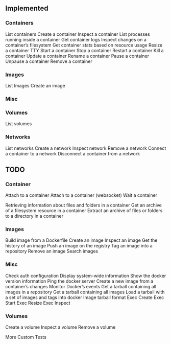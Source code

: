 
## Implemented

### Containers
List containers
Create a container
Inspect a container
List processes running inside a container
Get container logs
Inspect changes on a container’s filesystem
Get container stats based on resource usage
Resize a container TTY
Start a container
Stop a container
Restart a container
Kill a container
Update a container
Rename a container
Pause a container
Unpause a container
Remove a container

### Images
List Images
Create an image

### Misc

### Volumes
List volumes

### Networks
List networks
Create a network
Inspect network
Remove a network
Connect a container to a network
Disconnect a container from a network

## TODO

### Container
Attach to a container
Attach to a container (websocket)
Wait a container

Retrieving information about files and folders in a container
Get an archive of a filesystem resource in a container
Extract an archive of files or folders to a directory in a container


### Images
Build image from a Dockerfile
Create an image
Inspect an image
Get the history of an image
Push an image on the registry
Tag an image into a repository
Remove an image
Search images


### Misc
Check auth configuration
Display system-wide information
Show the docker version information
Ping the docker server
Create a new image from a container’s changes
Monitor Docker’s events
Get a tarball containing all images in a repository
Get a tarball containing all images
Load a tarball with a set of images and tags into docker
Image tarball format
Exec Create
Exec Start
Exec Resize
Exec Inspect


### Volumes
Create a volume
Inspect a volume
Remove a volume


More Custom Tests